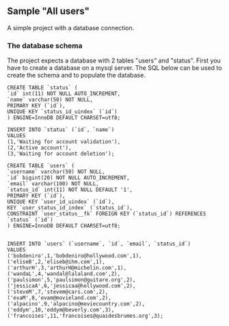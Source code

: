 ## Sample "All users"

A simple project with a database connection.

### The database schema

The project expects a database with 2 tables "users" and "status".
First you have to create a database on a mysql server.
The SQL below can be used to create the schema and to populate the database.

```
CREATE TABLE `status` (
`id` int(11) NOT NULL AUTO_INCREMENT,
`name` varchar(50) NOT NULL,
PRIMARY KEY (`id`),
UNIQUE KEY `status_id_uindex` (`id`)
) ENGINE=InnoDB DEFAULT CHARSET=utf8;

INSERT INTO `status` (`id`, `name`)
VALUES
(1,'Waiting for account validation'),
(2,'Active account'),
(3,'Waiting for account deletion');

CREATE TABLE `users` (
`username` varchar(50) NOT NULL,
`id` bigint(20) NOT NULL AUTO_INCREMENT,
`email` varchar(100) NOT NULL,
`status_id` int(11) NOT NULL DEFAULT '1',
PRIMARY KEY (`id`),
UNIQUE KEY `user_id_uindex` (`id`),
KEY `user_status_id_index` (`status_id`),
CONSTRAINT `user_status__fk` FOREIGN KEY (`status_id`) REFERENCES `status` (`id`)
) ENGINE=InnoDB DEFAULT CHARSET=utf8;


INSERT INTO `users` (`username`, `id`, `email`, `status_id`)
VALUES
('bobdeniro',1,'bobdeniro@hollywood.com',1),
('eliseB',2,'eliseb@ihm.com',1),
('arthurH',3,'arthurH@michelin.com',1),
('wandaL',4,'wandal@lalaland.com',2),
('paulsimon',5,'paulsimon@guitare.org',2),
('jessicaA',6,'jessicaa@hollywood.com',2),
('steveM',7,'stevem@cars.com',2),
('evaM',8,'evam@movieland.com',2),
('alpacino',9,'alpacino@moviecountry.com',2),
('eddym',10,'eddym@beverly.com',3),
('francoises',11,'francoises@quaidesbrumes.org',3);
```

